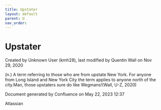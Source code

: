 ```yaml
---
title: Upstater
layout: default
parent: U
nav_order:
---
```


# Upstater

Created by  Unknown User (kmh28), last modified by  Quentin Wall on Nov 29, 2020

(n.) A term referring to those who are from upstate New York. For anyone from Long Island and New York City the term applies to anyone north of the city.Man, those upstaters sure do like Wegmans!(Wall, U-Z, 2020)

Document generated by Confluence on May 22, 2023 12:37

Atlassian
